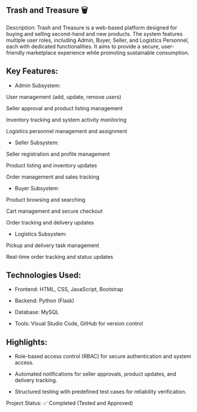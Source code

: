 ## Trash and Treasure 🗑️
Description:
Trash and Treasure is a web-based platform designed for buying and selling second-hand and new products. The system features multiple user roles, including Admin, Buyer, Seller, and Logistics Personnel, each with dedicated functionalities. It aims to provide a secure, user-friendly marketplace experience while promoting sustainable consumption.

## Key Features:

- Admin Subsystem:

User management (add, update, remove users)

Seller approval and product listing management

Inventory tracking and system activity monitoring

Logistics personnel management and assignment

- Seller Subsystem:

Seller registration and profile management

Product listing and inventory updates

Order management and sales tracking

- Buyer Subsystem:

Product browsing and searching

Cart management and secure checkout

Order tracking and delivery updates

- Logistics Subsystem:

Pickup and delivery task management

Real-time order tracking and status updates

## Technologies Used:

- Frontend: HTML, CSS, JavaScript, Bootstrap

- Backend: Python (Flask)

- Database: MySQL

- Tools: Visual Studio Code, GitHub for version control

## Highlights:

- Role-based access control (RBAC) for secure authentication and system access.

- Automated notifications for seller approvals, product updates, and delivery tracking.

- Structured testing with predefined test cases for reliability verification.

Project Status:
✅ Completed (Tested and Approved)
